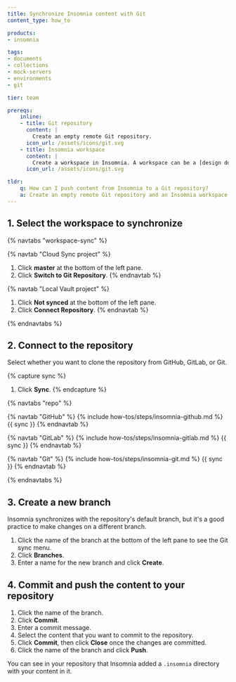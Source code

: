 ```yaml
---
title: Synchronize Insomnia content with Git
content_type: how_to

products:
- insomnia

tags:
- documents
- collections
- mock-servers
- environments
- git

tier: team

prereqs:
    inline:
    - title: Git repository
      content: |
        Create an empty remote Git repository.
      icon_url: /assets/icons/git.svg
    - title: Insomnia workspace
      content: |
        Create a workspace in Insomnia. A workspace can be a [design document](/how-to/create-a-design-document/), a [collection](), a [mock server](), or an [environment]().
      icon_url: /assets/icons/git.svg

tldr:
    q: How can I push content from Insomnia to a Git repository?
    a: Create an empty remote Git repository and an Insomnia workspace. In the workspace, click the button at the bottom of the left pane and connect the repository, then commit and push your content.
---
```


## 1. Select the workspace to synchronize

{% navtabs "workspace-sync" %}

{% navtab "Cloud Sync project" %}
1. Click **master** at the bottom of the left pane. 
2. Click **Switch to Git Repository**.
{% endnavtab %}

{% navtab "Local Vault project" %}
1. Click **Not synced** at the bottom of the left pane. 
2. Click **Connect Repository**.
{% endnavtab %}

{% endnavtabs %}

## 2. Connect to the repository

Select whether you want to clone the repository from GitHub, GitLab, or Git.

{% capture sync %}
1. Click **Sync**.
{% endcapture %}

{% navtabs "repo" %}

{% navtab "GitHub" %}
{% include how-tos/steps/insomnia-github.md %}
{{ sync }}
{% endnavtab %}

{% navtab "GitLab" %}
{% include how-tos/steps/insomnia-gitlab.md %}
{{ sync }}
{% endnavtab %}

{% navtab "Git" %}
{% include how-tos/steps/insomnia-git.md %}
{{ sync }}
{% endnavtab %}

{% endnavtabs %}

## 3. Create a new branch

Insomnia synchronizes with the repository's default branch, but it's a good practice to make changes on a different branch.

1. Click the name of the branch at the bottom of the left pane to see the Git sync menu.
1. Click **Branches**.
1. Enter a name for the new branch and click **Create**.

## 4. Commit and push the content to your repository

1. Click the name of the branch.
1. Click **Commit**.
1. Enter a commit message.
1. Select the content that you want to commit to the repository.
1. Click **Commit**, then click **Close** once the changes are committed.
1. Click the name of the branch and click **Push**.

You can see in your repository that Insomnia added a `.insomnia` directory with your content in it.